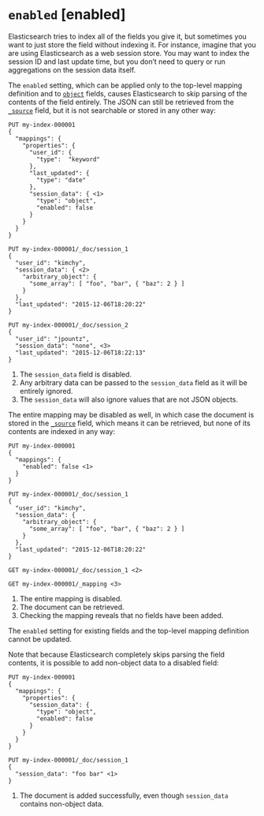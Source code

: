 # `enabled` [enabled]

Elasticsearch tries to index all of the fields you give it, but sometimes you want to just store the field without indexing it. For instance, imagine that you are using Elasticsearch as a web session store. You may want to index the session ID and last update time, but you don’t need to query or run aggregations on the session data itself.

The `enabled` setting, which can be applied only to the top-level mapping definition and to [`object`](object.md) fields, causes Elasticsearch to skip parsing of the contents of the field entirely. The JSON can still be retrieved from the [`_source`](mapping-source-field.md) field, but it is not searchable or stored in any other way:

```console
PUT my-index-000001
{
  "mappings": {
    "properties": {
      "user_id": {
        "type":  "keyword"
      },
      "last_updated": {
        "type": "date"
      },
      "session_data": { <1>
        "type": "object",
        "enabled": false
      }
    }
  }
}

PUT my-index-000001/_doc/session_1
{
  "user_id": "kimchy",
  "session_data": { <2>
    "arbitrary_object": {
      "some_array": [ "foo", "bar", { "baz": 2 } ]
    }
  },
  "last_updated": "2015-12-06T18:20:22"
}

PUT my-index-000001/_doc/session_2
{
  "user_id": "jpountz",
  "session_data": "none", <3>
  "last_updated": "2015-12-06T18:22:13"
}
```

1. The `session_data` field is disabled.
2. Any arbitrary data can be passed to the `session_data` field as it will be entirely ignored.
3. The `session_data` will also ignore values that are not JSON objects.


The entire mapping may be disabled as well, in which case the document is stored in the [`_source`](mapping-source-field.md) field, which means it can be retrieved, but none of its contents are indexed in any way:

```console
PUT my-index-000001
{
  "mappings": {
    "enabled": false <1>
  }
}

PUT my-index-000001/_doc/session_1
{
  "user_id": "kimchy",
  "session_data": {
    "arbitrary_object": {
      "some_array": [ "foo", "bar", { "baz": 2 } ]
    }
  },
  "last_updated": "2015-12-06T18:20:22"
}

GET my-index-000001/_doc/session_1 <2>

GET my-index-000001/_mapping <3>
```

1. The entire mapping is disabled.
2. The document can be retrieved.
3. Checking the mapping reveals that no fields have been added.


The `enabled` setting for existing fields and the top-level mapping definition cannot be updated.

Note that because Elasticsearch completely skips parsing the field contents, it is possible to add non-object data to a disabled field:

```console
PUT my-index-000001
{
  "mappings": {
    "properties": {
      "session_data": {
        "type": "object",
        "enabled": false
      }
    }
  }
}

PUT my-index-000001/_doc/session_1
{
  "session_data": "foo bar" <1>
}
```

1. The document is added successfully, even though `session_data` contains non-object data.


